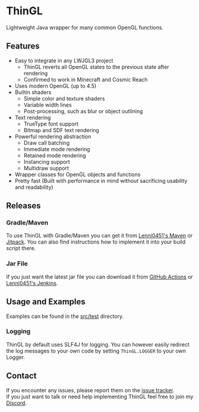 # ThinGL
Lightweight Java wrapper for many common OpenGL functions.

## Features
- Easy to integrate in any LWJGL3 project
  - ThinGL reverts all OpenGL states to the previous state after rendering
  - Confirmed to work in Minecraft and Cosmic Reach
- Uses modern OpenGL (up to 4.5)
- Builtin shaders
  - Simple color and texture shaders
  - Variable width lines
  - Post-processing, such as blur or object outlining
- Text rendering
  - TrueType font support
  - Bitmap and SDF text rendering
- Powerful rendering abstraction
  - Draw call batching
  - Immediate mode rendering
  - Retained mode rendering
  - Instancing support
  - Multidraw support
- Wrapper classes for OpenGL objects and functions
- Pretty fast (Built with performance in mind without sacrificing usability and readability)

## Releases
### Gradle/Maven
To use ThinGL with Gradle/Maven you can get it from [Lenni0451's Maven](https://maven.lenni0451.net/#/snapshots/net/raphimc/thingl) or [Jitpack](https://jitpack.io/#RaphiMC/ThinGL).
You can also find instructions how to implement it into your build script there.

### Jar File
If you just want the latest jar file you can download it from [GitHub Actions](https://github.com/RaphiMC/ThinGL/actions/workflows/build.yml) or [Lenni0451's Jenkins](https://build.lenni0451.net/job/ThinGL/).

## Usage and Examples
Examples can be found in the [src/test](/src/test) directory.

### Logging
ThinGL by default uses SLF4J for logging.
You can however easily redirect the log messages to your own code by setting ``ThinGL.LOGGER`` to your own Logger.

## Contact
If you encounter any issues, please report them on the
[issue tracker](https://github.com/RaphiMC/ThinGL/issues).  
If you just want to talk or need help implementing ThinGL feel free to join my
[Discord](https://discord.gg/dCzT9XHEWu).
